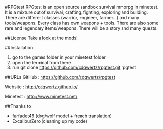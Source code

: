 #RPGtest
RPGtest is an open source sandbox survival mmorpg in minetest.
It is a mixture out of survival, crafting, fighting, exploring and building.
There are different classes (warrior, engineer, farmer...) and many tools/weapons. Every class has own weapons + tools. There are also some rare and legendary items/weapons.
There will be a story and many quests.

##License
Take a look at the mods!

##Installation
1. go to the games folder in your minetest folder
2. open the terminal from there
3. run git clone https://github.com/cdqwertz/rpgtest.git rpgtest

##URLs
GitHub : https://github.com/cdqwertz/rpgtest

Website : http://cdqwertz.github.io/

Minetest : http://www.minetest.net/

##Thanks to
* farfadet46 (dog/wolf model + french translation)
* ExcaliburZero (cleaning up my code)
